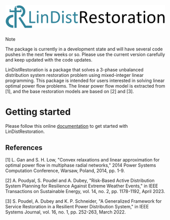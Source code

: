 # ![](docs/logo.png)

> [!Note]
> The package is currently in a development state and will have several code pushes in the next few weeks or so. Please use the current version carefully and keep updated with the code updates.

LinDistRestoration is a package that solves a 3-phase unbalanced distribution system restoration problem using mixed-integer linear programming. This package is intended for users interested in solving linear optimal power flow problems. The linear power flow model is extracted from [1], and the base restoration models are based on [2] and [3].

# Getting started
Please follow this online <a href="https://abodh.github.io/LinDistRestoration/" target="_blank">documentation</a> to get started with LinDistRestoration.

## References
[1] L. Gan and S. H. Low, "Convex relaxations and linear approximation for optimal power flow in multiphase radial networks," 2014 Power Systems Computation Conference, Warsaw, Poland, 2014, pp. 1-9.

[2] A. Poudyal, S. Poudel and A. Dubey, "Risk-Based Active Distribution System Planning for Resilience Against Extreme Weather Events," in IEEE Transactions on Sustainable Energy, vol. 14, no. 2, pp. 1178-1192, April 2023.

[3] S. Poudel, A. Dubey and K. P. Schneider, "A Generalized Framework for Service Restoration in a Resilient Power Distribution System," in IEEE Systems Journal, vol. 16, no. 1, pp. 252-263, March 2022.
